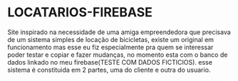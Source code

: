 # LOCATARIOS-FIREBASE 
Site inspirado na necessidade de uma amiga empreendedora que precisava de um sistema simples de locação de bicicletas, existe um original em funcionamento mas esse eu fiz especialmente pra quem se interessar poder testar e copiar e fazer mudanças, no momento esta com o banco de dados linkado no meu firebase(TESTE COM DADOS  FICTICIOS).
esse sistema é constituida em 2 partes, uma do cliente e outra do usuario.
